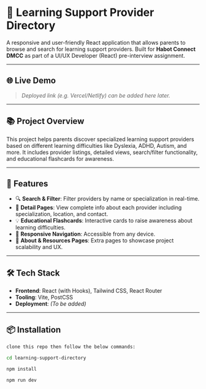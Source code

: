# 🧠 Learning Support Provider Directory

A responsive and user-friendly React application that allows parents to browse and search for learning support providers. Built for **Habot Connect DMCC** as part of a UI/UX Developer (React) pre-interview assignment.

---

## 🌐 Live Demo

> _Deployed link (e.g. Vercel/Netlify) can be added here later._

---

## 📚 Project Overview

This project helps parents discover specialized learning support providers based on different learning difficulties like Dyslexia, ADHD, Autism, and more. It includes provider listings, detailed views, search/filter functionality, and educational flashcards for awareness.

---

## 🚀 Features

- 🔍 **Search & Filter**: Filter providers by name or specialization in real-time.
- 📄 **Detail Pages**: View complete info about each provider including specialization, location, and contact.
- 💡 **Educational Flashcards**: Interactive cards to raise awareness about learning difficulties.
- 🧭 **Responsive Navigation**: Accessible from any device.
- 📄 **About & Resources Pages**: Extra pages to showcase project scalability and UX.

---

## 🛠️ Tech Stack

- **Frontend**: React (with Hooks), Tailwind CSS, React Router
- **Tooling**: Vite, PostCSS
- **Deployment**: *(To be added)*

---

## 📦 Installation

```bash
clone this repo then follow the below commands:

cd learning-support-directory

npm install

npm run dev


